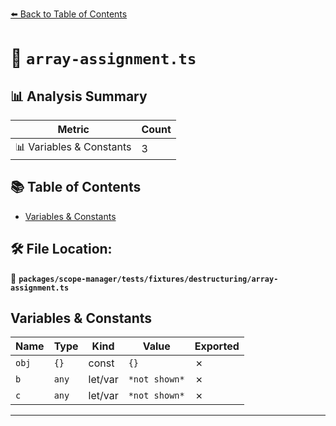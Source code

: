 [⬅️ Back to Table of Contents](../../../../../index.md)

# 📄 `array-assignment.ts`

## 📊 Analysis Summary

| Metric | Count |
|--------|-------|
| 📊 Variables & Constants | 3 |

## 📚 Table of Contents

- [Variables & Constants](#variables-constants)

## 🛠️ File Location:
📂 **`packages/scope-manager/tests/fixtures/destructuring/array-assignment.ts`**

## Variables & Constants

| Name | Type | Kind | Value | Exported |
|------|------|------|-------|----------|
| `obj` | `{}` | const | `{}` | ✗ |
| `b` | `any` | let/var | `*not shown*` | ✗ |
| `c` | `any` | let/var | `*not shown*` | ✗ |


---